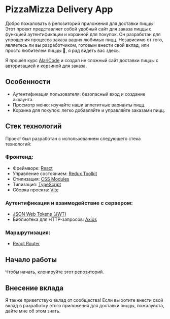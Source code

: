 # PizzaMizza Delivery App

Добро пожаловать в репозиторий приложения для доставки пиццы! Этот проект представляет собой удобный сайт для заказа пиццы с функцией аутентификации и корзиной для покупок. Он разработан для упрощения процесса заказа ваших любимых пицц. Независимо от того, являетесь ли вы разработчиком, готовым внести свой вклад, или просто любителем пиццы 🍕, я рад видеть вас здесь.

Я прошёл курс <a href="https://github.com/AlariCode">AlariCode</a> и создал не сложный сайт доставки пиццы с авторизацией и корзиной для заказа.

## Особенности

- Аутентификация пользователя: безопасный вход и создание аккаунта.
- Просмотр меню: изучайте наши аппетитные варианты пицц.
- Корзина для покупок: легко добавляйте и управляйте заказами пицц.

## Стек технологий

Проект был разработан с использованием следующего стека технологий:

### Фронтенд:

- Фреймворк: [React](https://ru.reactjs.org/)
- Управление состоянием: [Redux Toolkit](https://redux-toolkit.js.org/)
- Стилизация: [CSS Modules](https://github.com/css-modules/css-modules)
- Типизация: [TypeScript](https://www.typescriptlang.org/)
- Сборка проекта: [Vite](https://vitejs.dev/)

### Аутентификация и взаимодействие с сервером:

- [JSON Web Tokens (JWT)](https://jwt.io/)
- Библиотека для HTTP-запросов: [Axios](https://axios-http.com/)

### Маршрутизация:

- [React Router](https://reactrouter.com/)

## Начало работы

Чтобы начать, клонируйте этот репозиторий. 

## Внесение вклада

Я также приветствую вклад от сообщества! Если вы хотите внести свой вклад в разработку этого приложения для доставки пиццы, пожалуйста, дайте мне об этом знать.

